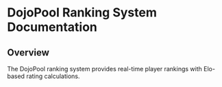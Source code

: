 # DojoPool Ranking System Documentation

## Overview

The DojoPool ranking system provides real-time player rankings with Elo-based rating calculations.
